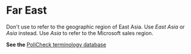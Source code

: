 # Far East

Don't use to refer to the geographic region of East Asia. Use *East Asia* or *Asia* instead. Use *Asia* to refer to the Microsoft sales region.

**See the** [PoliCheck terminology database](https://policheck.azurewebsites.net/Pages/DisplayTermDetails.aspx?LCID=9) 
